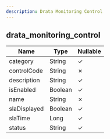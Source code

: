 ```yaml
---
description: Drata Monitoring Control
---
```

drata_monitoring_control
------------------------

| **Name**     | **Type** | **Nullable** |
| ------------ | -------- | ------------ |
| category     | String   | &check;      |
| controlCode  | String   | &cross;      |
| description  | String   | &check;      |
| isEnabled    | Boolean  | &check;      |
| name         | String   | &cross;      |
| slaDisplayed | Boolean  | &check;      |
| slaTime      | Long     | &check;      |
| status       | String   | &check;      |
